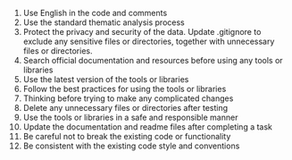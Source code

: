 1. Use English in the code and comments
2. Use the standard thematic analysis process
3. Protect the privacy and security of the data. Update .gitignore to exclude any sensitive files or directories, together with unnecessary files or directories.
4. Search official documentation and resources before using any tools or libraries
5. Use the latest version of the tools or libraries
6. Follow the best practices for using the tools or libraries
7. Thinking before trying to make any complicated changes
8. Delete any unnecessary files or directories after testing
9. Use the tools or libraries in a safe and responsible manner
10. Update the documentation and readme files after completing a task
11. Be careful not to break the existing code or functionality
12. Be consistent with the existing code style and conventions
